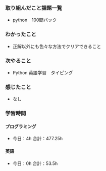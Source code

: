 ### 取り組んだこと課題一覧
- python　100問パック
### わかったこと
- 正解以外にも色々な方法でクリアできること
### 次やること
- Python  英語学習　タイピング
### 感じたこと
- なし
### 学習時間
#### プログラミング
- 今日：4h 合計：477.25h
#### 英語
- 今日：0h 合計：53.5h